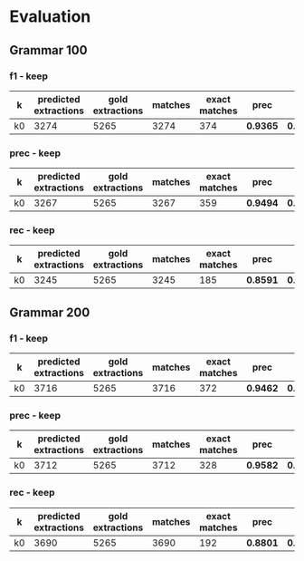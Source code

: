 # Evaluation
## Grammar 100
### f1 - keep

|  k | predicted extractions | gold extractions | matches | exact matches | prec | rec | F1 |
|-------------- | -------------- | -------------- | -------------- | -------------- | -------------- | -------------- | -------------- | 
| k0 | 3274 | 5265 | 3274 | 374 | **0.9365** | **0.3389** | **0.4977** | 


### prec - keep

|  k | predicted extractions | gold extractions | matches | exact matches | prec | rec | F1 |
|-------------- | -------------- | -------------- | -------------- | -------------- | -------------- | -------------- | -------------- | 
| k0 | 3267 | 5265 | 3267 | 359 | **0.9494** | **0.3196** | **0.4782** | 


### rec - keep

|  k | predicted extractions | gold extractions | matches | exact matches | prec | rec | F1 |
|-------------- | -------------- | -------------- | -------------- | -------------- | -------------- | -------------- | -------------- | 
| k0 | 3245 | 5265 | 3245 | 185 | **0.8591** | **0.3369** | **0.4840** | 


## Grammar 200
### f1 - keep

|  k | predicted extractions | gold extractions | matches | exact matches | prec | rec | F1 |
|-------------- | -------------- | -------------- | -------------- | -------------- | -------------- | -------------- | -------------- | 
| k0 | 3716 | 5265 | 3716 | 372 | **0.9462** | **0.3253** | **0.4841** | 


### prec - keep

|  k | predicted extractions | gold extractions | matches | exact matches | prec | rec | F1 |
|-------------- | -------------- | -------------- | -------------- | -------------- | -------------- | -------------- | -------------- | 
| k0 | 3712 | 5265 | 3712 | 328 | **0.9582** | **0.3028** | **0.4601** | 


### rec - keep

|  k | predicted extractions | gold extractions | matches | exact matches | prec | rec | F1 |
|-------------- | -------------- | -------------- | -------------- | -------------- | -------------- | -------------- | -------------- | 
| k0 | 3690 | 5265 | 3690 | 192 | **0.8801** | **0.3230** | **0.4725** | 


